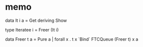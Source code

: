 memo
====

data It i a = Get deriving Show

type Iteratee i = Freer (It i)

data Freer t a = Pure a | forall x . t x \`Bind\` FTCQueue (Freer t) x a
